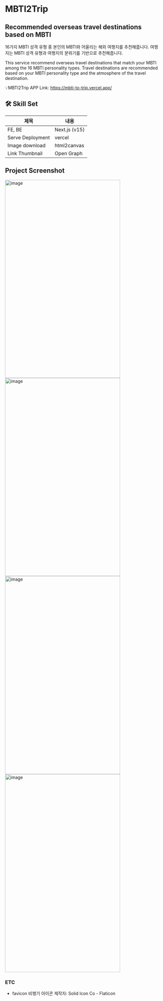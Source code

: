 # MBTI2Trip
## Recommended overseas travel destinations based on MBTI
16가지 MBTI 성격 유형 중 본인의 MBTI와 어울리는 해외 여행지를 추천해줍니다.
여행지는 MBTI 성격 유형과 여행지의 분위기를 기반으로 추천해줍니다.

This service recommend overseas travel destinations that match your MBTI among the 16 MBTI personality types. 
Travel destinations are recommended based on your MBTI personality type and the atmosphere of the travel destination.

💡MBTI2Trip APP Link: https://mbti-to-trip.vercel.app/


## 🛠️ Skill Set

|제목|내용|
|------|---|
|FE, BE|Next.js (v15)|
|Serve Deployment|vercel|
|Image download|html2canvas|
|Link Thumbnail|Open Graph|

## Project Screenshot

<img width="378" height="650" alt="image" src="https://github.com/user-attachments/assets/d4cc2555-ceed-444c-b94e-051d516211d2" />
<img width="378" height="650" alt="image" src="https://github.com/user-attachments/assets/36251496-a225-4066-b7f2-b295f3f61d60" />
<img width="378" height="650" alt="image" src="https://github.com/user-attachments/assets/b60fa186-6862-4b08-9408-db8a16be8717" />
<img width="378" height="650" alt="image" src="https://github.com/user-attachments/assets/f6b4ae26-287b-44dc-87a7-86525ff227c4" />


### ETC
- favicon 비행기 아이콘 제작자: Solid Icon Co - Flaticon
